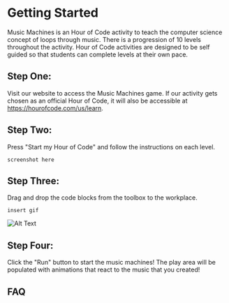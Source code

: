 # Getting Started

Music Machines is an Hour of Code activity to teach the computer science concept of loops through music. There is a progression of 10 levels throughout the activity. Hour of Code activities are designed to be self guided so that students can complete levels at their own pace.

## Step One:

Visit our website to access the Music Machines game. If our activity gets chosen as an official Hour of Code, it will also be accessible at https://hourofcode.com/us/learn. 

## Step Two: 

Press "Start my Hour of Code" and follow the instructions on each level. 

```
screenshot here
```

## Step Three: 

Drag and drop the code blocks from the toolbox to the workplace.

```
insert gif

```

![Alt Text](https://media.giphy.com/media/vFKqnCdLPNOKc/giphy.gif)

## Step Four: 

Click the "Run" button to start the music machines! The play area will be populated with animations that react to the music that you created!


## FAQ
